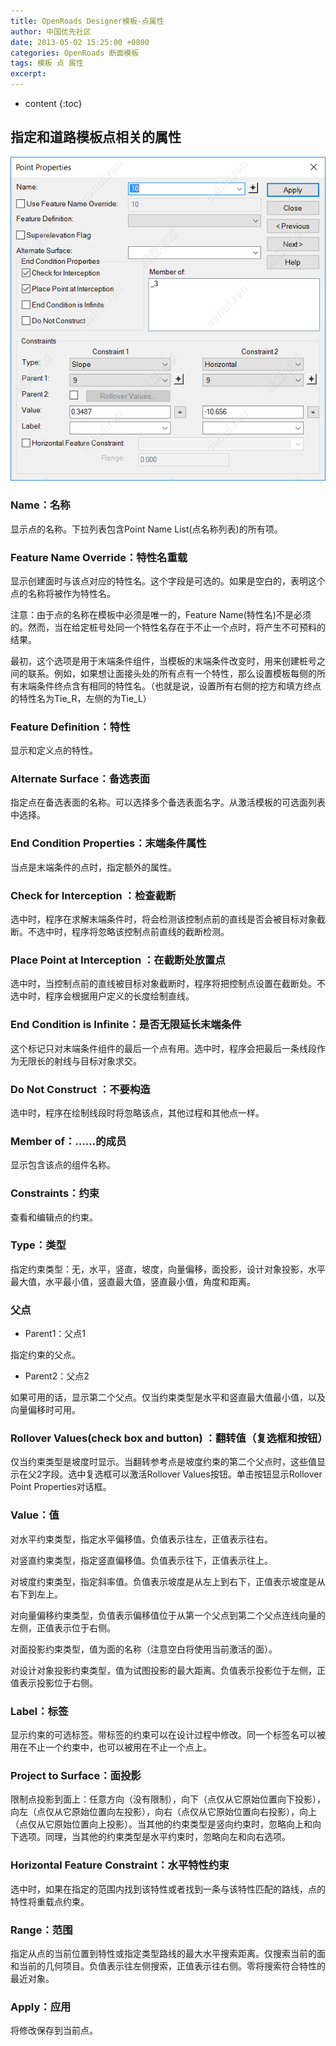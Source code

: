```yaml
---
title: OpenRoads Designer模板-点属性
author: 中国优先社区
date: 2013-05-02 15:25:00 +0800
categories: OpenRoads 断面模板
tags: 模板 点 属性
excerpt: 
---
```

* content
{:toc}

## 指定和道路模板点相关的属性
![](/img/2022/2022-09-27-19-35-00.png)

### Name：名称
显示点的名称。下拉列表包含Point Name List(点名称列表)的所有项。

### Feature Name Override：特性名重载
显示创建面时与该点对应的特性名。这个字段是可选的。如果是空白的，表明这个点的名称将被作为特性名。

注意：由于点的名称在模板中必须是唯一的，Feature Name(特性名)不是必须的。然而，当在给定桩号处同一个特性名存在于不止一个点时，将产生不可预料的结果。

最初，这个选项是用于末端条件组件，当模板的末端条件改变时，用来创建桩号之间的联系。例如，如果想让面接头处的所有点有一个特性，那么设置模板每侧的所有末端条件终点含有相同的特性名。（也就是说，设置所有右侧的挖方和填方终点的特性名为Tie_R，左侧的为Tie_L）

### Feature Definition：特性
显示和定义点的特性。

### Alternate Surface：备选表面
指定点在备选表面的名称。可以选择多个备选表面名字。从激活模板的可选面列表中选择。

### End Condition Properties：末端条件属性
当点是末端条件的点时，指定额外的属性。

### Check for Interception ：检查截断
选中时，程序在求解末端条件时，将会检测该控制点前的直线是否会被目标对象截断。不选中时，程序将忽略该控制点前直线的截断检测。

### Place Point at Interception ：在截断处放置点
选中时，当控制点前的直线被目标对象截断时，程序将把控制点设置在截断处。不选中时，程序会根据用户定义的长度绘制直线。

### End Condition is Infinite：是否无限延长末端条件
这个标记只对末端条件组件的最后一个点有用。选中时，程序会把最后一条线段作为无限长的射线与目标对象求交。

### Do Not Construct ：不要构造
选中时，程序在绘制线段时将忽略该点，其他过程和其他点一样。

### Member of：……的成员
显示包含该点的组件名称。

### Constraints：约束
查看和编辑点的约束。

### Type：类型
指定约束类型：无，水平，竖直，坡度，向量偏移，面投影，设计对象投影，水平最大值，水平最小值，竖直最大值，竖直最小值，角度和距离。

### 父点
- Parent1：父点1

指定约束的父点。

- Parent2：父点2

如果可用的话，显示第二个父点。仅当约束类型是水平和竖直最大值最小值，以及向量偏移时可用。

### Rollover Values(check box and button) ：翻转值（复选框和按钮）
仅当约束类型是坡度时显示。当翻转参考点是坡度约束的第二个父点时，这些值显示在父2字段。选中复选框可以激活Rollover Values按钮。单击按钮显示Rollover Point Properties对话框。

### Value：值
对水平约束类型，指定水平偏移值。负值表示往左，正值表示往右。

对竖直约束类型，指定竖直偏移值。负值表示往下，正值表示往上。

对坡度约束类型，指定斜率值。负值表示坡度是从左上到右下，正值表示坡度是从右下到左上。

对向量偏移约束类型，负值表示偏移值位于从第一个父点到第二个父点连线向量的左侧，正值表示位于右侧。

对面投影约束类型，值为面的名称（注意空白将使用当前激活的面）。

对设计对象投影约束类型，值为试图投影的最大距离。负值表示投影位于左侧，正值表示投影位于右侧。

### Label：标签
显示约束的可选标签。带标签的约束可以在设计过程中修改。同一个标签名可以被用在不止一个约束中，也可以被用在不止一个点上。

### Project to Surface：面投影
限制点投影到面上：任意方向（没有限制），向下（点仅从它原始位置向下投影），向左（点仅从它原始位置向左投影），向右（点仅从它原始位置向右投影），向上（点仅从它原始位置向上投影）。当其他的约束类型是竖向约束时，忽略向上和向下选项。同理，当其他的约束类型是水平约束时，忽略向左和向右选项。

### Horizontal Feature Constraint：水平特性约束
选中时，如果在指定的范围内找到该特性或者找到一条与该特性匹配的路线，点的特性将重载点约束。

### Range：范围
指定从点的当前位置到特性或指定类型路线的最大水平搜索距离。仅搜索当前的面和当前的几何项目。负值表示往左侧搜索，正值表示往右侧。零将搜索符合特性的最近对象。

### Apply：应用
将修改保存到当前点。
